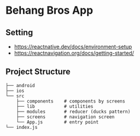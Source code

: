 # Behang Bros App

## Setting

* https://reactnative.dev/docs/environment-setup
* https://reactnavigation.org/docs/getting-started/

## Project Structure

```
├── android
├── ios
└── src
    ├── components    # components by screens
    ├── lib           # utilities
    ├── modules       # reducer (ducks pattern)
    ├── screens       # navigation screen
    └── App.js        # entry point
└── index.js
```
